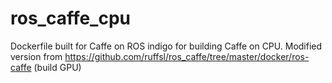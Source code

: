 # ros_caffe_cpu
Dockerfile built for Caffe on ROS indigo for building Caffe on CPU. 
Modified version from https://github.com/ruffsl/ros_caffe/tree/master/docker/ros-caffe (build GPU)
